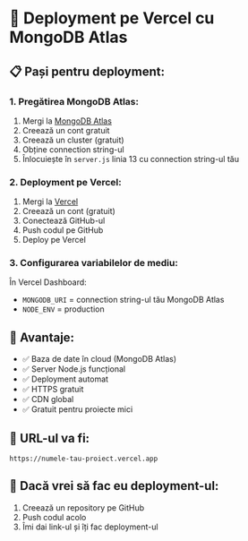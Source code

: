 # 🚀 Deployment pe Vercel cu MongoDB Atlas

## 📋 **Pași pentru deployment:**

### 1. **Pregătirea MongoDB Atlas:**
1. Mergi la [MongoDB Atlas](https://www.mongodb.com/atlas)
2. Creează un cont gratuit
3. Creează un cluster (gratuit)
4. Obține connection string-ul
5. Înlocuiește în `server.js` linia 13 cu connection string-ul tău

### 2. **Deployment pe Vercel:**
1. Mergi la [Vercel](https://vercel.com)
2. Creează un cont (gratuit)
3. Conectează GitHub-ul
4. Push codul pe GitHub
5. Deploy pe Vercel

### 3. **Configurarea variabilelor de mediu:**
În Vercel Dashboard:
- `MONGODB_URI` = connection string-ul tău MongoDB Atlas
- `NODE_ENV` = production

## 🎯 **Avantaje:**
- ✅ Baza de date în cloud (MongoDB Atlas)
- ✅ Server Node.js funcțional
- ✅ Deployment automat
- ✅ HTTPS gratuit
- ✅ CDN global
- ✅ Gratuit pentru proiecte mici

## 📱 **URL-ul va fi:**
`https://numele-tau-proiect.vercel.app`

## 🔧 **Dacă vrei să fac eu deployment-ul:**
1. Creează un repository pe GitHub
2. Push codul acolo
3. Îmi dai link-ul și îți fac deployment-ul
